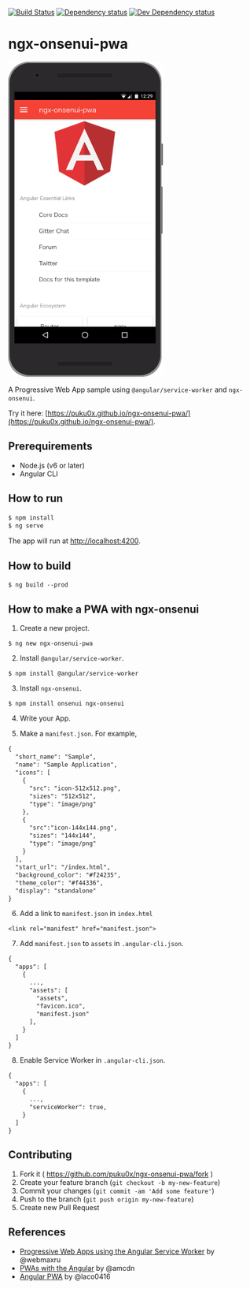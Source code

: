 [![Build Status][travis-ci-image]][travis-ci-url]
[![Dependency status][david-dm-image]][david-dm-url]
[![Dev Dependency status][david-dm-dev-image]][david-dm-dev-url]
# ngx-onsenui-pwa

![screenshot](screenshot.png)

A Progressive Web App sample using `@angular/service-worker` and `ngx-onsenui`.

Try it here: [https://puku0x.github.io/ngx-onsenui-pwa/](https://puku0x.github.io/ngx-onsenui-pwa/).

## Prerequirements
- Node.js (v6 or later)
- Angular CLI

## How to run

```bash
$ npm install
$ ng serve
```

The app will run at [http://localhost:4200](http://localhost:4200).

## How to build

```
$ ng build --prod
```

## How to make a PWA with ngx-onsenui

1. Create a new project.

```
$ ng new ngx-onsenui-pwa
```

2. Install `@angular/service-worker`.
```
$ npm install @angular/service-worker
```

3. Install `ngx-onsenui`.

```
$ npm install onsenui ngx-onsenui
```

4. Write your App.

5. Make a `manifest.json`. For example,
```
{
  "short_name": "Sample",
  "name": "Sample Application",
  "icons": [
    {
      "src": "icon-512x512.png",
      "sizes": "512x512",
      "type": "image/png"
    },
    {
      "src":"icon-144x144.png",
      "sizes": "144x144",
      "type": "image/png"
    }
  ],
  "start_url": "/index.html",
  "background_color": "#f24235",
  "theme_color": "#f44336",
  "display": "standalone"
}
```

6. Add a link to `manifest.json` in `index.html`
```
<link rel="manifest" href="manifest.json">
```

7. Add `manifest.json` to `assets` in `.angular-cli.json`.
```
{
  "apps": [
    {
      ...,
      "assets": [
        "assets",
        "favicon.ico",
        "manifest.json"
      ],
    }
  ]
}
```

8. Enable Service Worker in `.angular-cli.json`.
```
{
  "apps": [
    {
      ...,
      "serviceWorker": true,
    }
  ]
}
```

## Contributing

1. Fork it ( https://github.com/puku0x/ngx-onsenui-pwa/fork )
2. Create your feature branch (`git checkout -b my-new-feature`)
3. Commit your changes (`git commit -am 'Add some feature'`)
4. Push to the branch (`git push origin my-new-feature`)
5. Create new Pull Request


## References
- [Progressive Web Apps using the Angular Service Worker](https://bit.ly/pwa-angularsummit-2017) by @webmaxru
- [PWAs with the Angular](CLIhttps://medium.com/@amcdnl/service-worker-pwas-with-the-angular-cli-98a8f16d62d6) by @amcdn
- [Angular PWA](https://github.com/laco0416/c92-angular-pwa) by @laco0416

[travis-ci-url]: http://travis-ci.org/puku0x/ngx-onsenui-pwa
[travis-ci-image]: https://travis-ci.org/puku0x/ngx-onsenui-pwa.svg?branch=master
[david-dm-url]:https://david-dm.org/puku0x/ngx-onsenui-pwa
[david-dm-image]:https://david-dm.org/puku0x/ngx-onsenui-pwa.svg
[david-dm-dev-url]:https://david-dm.org/puku0x/ngx-onsenui-pwa?type=dev
[david-dm-dev-image]:https://david-dm.org/puku0x/ngx-onsenui-pwa/dev-status.svg
